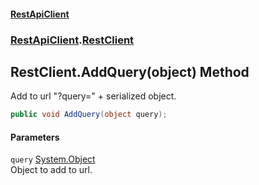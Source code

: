 #### [RestApiClient](./index.md 'index')
### [RestApiClient](./RestApiClient.md 'RestApiClient').[RestClient](./RestApiClient-RestClient.md 'RestApiClient.RestClient')
## RestClient.AddQuery(object) Method
Add to url "?query=" + serialized object.  
```csharp
public void AddQuery(object query);
```
#### Parameters
<a name='RestApiClient-RestClient-AddQuery(object)-query'></a>
`query` [System.Object](https://docs.microsoft.com/en-us/dotnet/api/System.Object 'System.Object')  
Object to add to url.  
  
